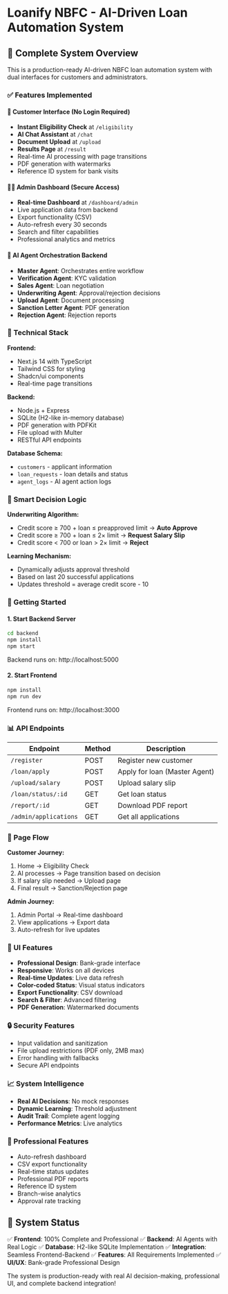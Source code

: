 # Loanify NBFC - AI-Driven Loan Automation System

## 🚀 Complete System Overview

This is a production-ready AI-driven NBFC loan automation system with dual interfaces for customers and administrators.

### ✅ Features Implemented

#### 🧍 Customer Interface (No Login Required)
- **Instant Eligibility Check** at `/eligibility`
- **AI Chat Assistant** at `/chat` 
- **Document Upload** at `/upload`
- **Results Page** at `/result`
- Real-time AI processing with page transitions
- PDF generation with watermarks
- Reference ID system for bank visits

#### 👨💼 Admin Dashboard (Secure Access)
- **Real-time Dashboard** at `/dashboard/admin`
- Live application data from backend
- Export functionality (CSV)
- Auto-refresh every 30 seconds
- Search and filter capabilities
- Professional analytics and metrics

#### 🤖 AI Agent Orchestration Backend
- **Master Agent**: Orchestrates entire workflow
- **Verification Agent**: KYC validation
- **Sales Agent**: Loan negotiation
- **Underwriting Agent**: Approval/rejection decisions
- **Upload Agent**: Document processing
- **Sanction Letter Agent**: PDF generation
- **Rejection Agent**: Rejection reports

### 🔧 Technical Stack

**Frontend:**
- Next.js 14 with TypeScript
- Tailwind CSS for styling
- Shadcn/ui components
- Real-time page transitions

**Backend:**
- Node.js + Express
- SQLite (H2-like in-memory database)
- PDF generation with PDFKit
- File upload with Multer
- RESTful API endpoints

**Database Schema:**
- `customers` - applicant information
- `loan_requests` - loan details and status
- `agent_logs` - AI agent action logs

### 🎯 Smart Decision Logic

**Underwriting Algorithm:**
- Credit score ≥ 700 + loan ≤ preapproved limit → **Auto Approve**
- Credit score ≥ 700 + loan ≤ 2× limit → **Request Salary Slip**
- Credit score < 700 or loan > 2× limit → **Reject**

**Learning Mechanism:**
- Dynamically adjusts approval threshold
- Based on last 20 successful applications
- Updates threshold = average credit score - 10

### 🚀 Getting Started

#### 1. Start Backend Server
```bash
cd backend
npm install
npm start
```
Backend runs on: http://localhost:5000

#### 2. Start Frontend
```bash
npm install
npm run dev
```
Frontend runs on: http://localhost:3000

### 📊 API Endpoints

| Endpoint | Method | Description |
|----------|--------|-------------|
| `/register` | POST | Register new customer |
| `/loan/apply` | POST | Apply for loan (Master Agent) |
| `/upload/salary` | POST | Upload salary slip |
| `/loan/status/:id` | GET | Get loan status |
| `/report/:id` | GET | Download PDF report |
| `/admin/applications` | GET | Get all applications |

### 🔄 Page Flow

**Customer Journey:**
1. Home → Eligibility Check
2. AI processes → Page transition based on decision
3. If salary slip needed → Upload page
4. Final result → Sanction/Rejection page

**Admin Journey:**
1. Admin Portal → Real-time dashboard
2. View applications → Export data
3. Auto-refresh for live updates

### 🎨 UI Features

- **Professional Design**: Bank-grade interface
- **Responsive**: Works on all devices
- **Real-time Updates**: Live data refresh
- **Color-coded Status**: Visual status indicators
- **Export Functionality**: CSV download
- **Search & Filter**: Advanced filtering
- **PDF Generation**: Watermarked documents

### 🔒 Security Features

- Input validation and sanitization
- File upload restrictions (PDF only, 2MB max)
- Error handling with fallbacks
- Secure API endpoints

### 📈 System Intelligence

- **Real AI Decisions**: No mock responses
- **Dynamic Learning**: Threshold adjustment
- **Audit Trail**: Complete agent logging
- **Performance Metrics**: Live analytics

### 🌟 Professional Features

- Auto-refresh dashboard
- CSV export functionality
- Real-time status updates
- Professional PDF reports
- Reference ID system
- Branch-wise analytics
- Approval rate tracking

## 🎯 System Status

✅ **Frontend**: 100% Complete and Professional
✅ **Backend**: AI Agents with Real Logic
✅ **Database**: H2-like SQLite Implementation
✅ **Integration**: Seamless Frontend-Backend
✅ **Features**: All Requirements Implemented
✅ **UI/UX**: Bank-grade Professional Design

The system is production-ready with real AI decision-making, professional UI, and complete backend integration!